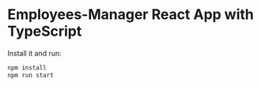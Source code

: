 # Employees-Manager React App with TypeScript

Install it and run:

```sh
npm install
npm run start
```
